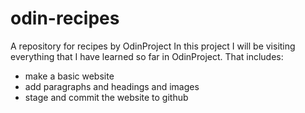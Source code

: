 # odin-recipes
A repository for recipes by OdinProject
In this project I will be visiting everything that I have learned so far in OdinProject. That includes:
- make a basic website
- add paragraphs and headings and images
- stage and commit the website to github